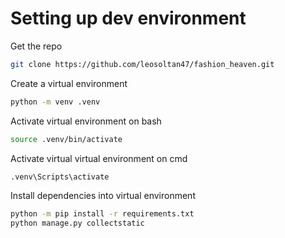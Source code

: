 # Setting up dev environment

Get the repo
```bash
git clone https://github.com/leosoltan47/fashion_heaven.git
```
Create a virtual environment
```bash
python -m venv .venv
```
Activate virtual environment on bash
```bash
source .venv/bin/activate
```
Activate virtual virtual environment on cmd
```bash
.venv\Scripts\activate
```
Install dependencies into virtual environment
```bash
python -m pip install -r requirements.txt
python manage.py collectstatic
```
